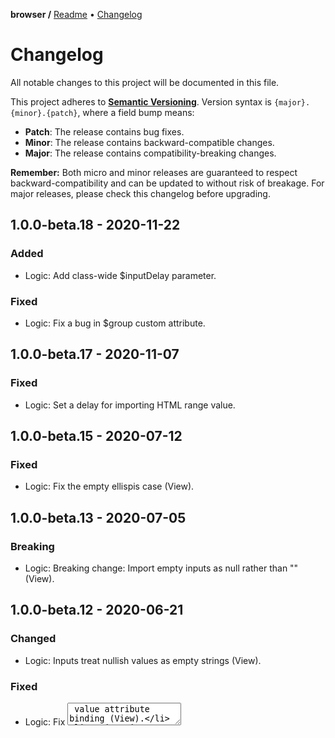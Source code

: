 **browser /**
[Readme](https://github.com/kisbox/browser/blob/master/README.md)
• [Changelog](https://github.com/kisbox/browser/blob/master/CHANGELOG.md)

# Changelog

All notable changes to this project will be documented in this file.

This project adheres to **[Semantic
Versioning](https://semver.org/spec/v2.0.0.html)**. Version syntax is
`{major}.{minor}.{patch}`, where a field bump means:

- **Patch**: The release contains bug fixes.
- **Minor**: The release contains backward-compatible changes.
- **Major**: The release contains compatibility-breaking changes.

**Remember:** Both micro and minor releases are guaranteed to respect
backward-compatibility and can be updated to without risk of breakage. For major
releases, please check this changelog before upgrading.

## 1.0.0-beta.18 - 2020-11-22

### Added

- Logic: Add class-wide $inputDelay parameter.

### Fixed

- Logic: Fix a bug in $group custom attribute.

## 1.0.0-beta.17 - 2020-11-07

### Fixed

- Logic: Set a delay for importing HTML range value.

## 1.0.0-beta.15 - 2020-07-12

### Fixed

- Logic: Fix the empty ellispis case (View).

## 1.0.0-beta.13 - 2020-07-05

### Breaking

- Logic: Breaking change: Import empty inputs as null rather than "" (View).

## 1.0.0-beta.12 - 2020-06-21

### Changed

- Logic: Inputs treat nullish values as empty strings (View).

### Fixed

- Logic: Fix <textarea> value attribute binding (View).
- Logic: Fix a delay in user input timing (View).

## 1.0.0-beta.11 - 2020-06-14

### Changed

- Logic: `$import()` input value on <ENTER> (View).
- Meta: Update .browserslistrc.

## 1.0.0-beta.10 - 2020-06-07

### Changed

- Meta: Switch to flattened @kisbox/helpers.

## 1.0.0-beta.9 - 2020-05-24

### Fixed

- Logic: Support attributes `for` and `selectedIndex` (View).
- Logic: Fix `$label` custom attribute (View).

## 1.0.0-beta.8 - 2020-05-17

### Fixed

- Logic: Fix `domNode` property enumerability (View).
- Logic: Fix parameters import (View).
- UI: Fix LiveArray view syncing (View).

## 1.0.0-beta.7 - 2020-05-02

### Added

- Logic: Add View.helpers to handle definition states.

## 1.0.0-beta.5 - 2020-04-11

### Breaking

- Logic: \$mount() now replaces other child nodes (View).

### Changed

- API: \$mount() on `body` by default.
- Logic: Delay input value (View). Input values are now passed to views after 1s
  without typing.

### Fixed

- Logic: Fix handling of templates with one element (View).
- Logic: Fix handling of `readonly` attribute (View).
- Logic: Fix templates made of one variable (View).

## 1.0.0-beta.4 - 2020-04-04

### Fixed

- Logic: Fix checkbox attributes handling (View).
- UI: Fix radio `$group` consistency.

## 1.0.0-beta.3 - 2020-03-28

### Added

- API: `$show()` & `$hide()` methods (View).
- API: Add `$group` custom attribute (View).
- Logic: Add `insertBefore()` & `insertAfter()` in html.js.

### Fixed

- API: Fix custom attribute '\$label' (View).
- Logic: Fix handling of empty templates (View).
- Logic: Fix class initialization (View).
- Logic: Fix template rewriting loop (View).

## 1.0.0-beta.2 - 2020-03-07

### Fixed

- API: Fix 'dom' `.html`, `.head` and `.body`.
- Meta: Fix @kisbox/model version.
- Meta: Fix dependencies version.

## 1.0.0-beta.1 - 2020-02-29

Initial release.
